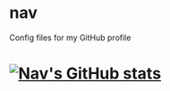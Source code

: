 # nav
Config files for my GitHub profile

# [![Nav's GitHub stats](https://github-readme-stats.vercel.app/api?username=navneeth)](https://github.com/anuraghazra/github-readme-stats)
